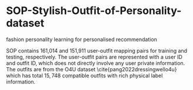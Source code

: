 # SOP-Stylish-Outfit-of-Personality-dataset
fashion personality learning for personalised recommendation


SOP contains 161,014 and 151,911 user-outfit mapping pairs for training and testing, respectively. 
The user-outfit pairs are represented with a user ID and outfit ID, which does not directly involve any user private information.
The outfits are from the O4U dataset \cite{pang2022dressingwello4u} which has total $15,748$ compatible outfits with rich physical label information. 



